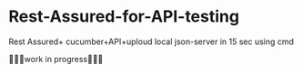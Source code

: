 # Rest-Assured-for-API-testing
Rest Assured+ cucumber+API+uploud local json-server in 15 sec using cmd

🚧🚧🚧work in progress🚧🚧🚧
